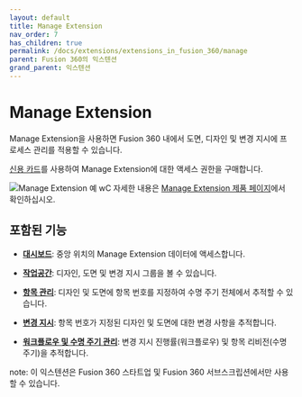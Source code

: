 ```yaml
---
layout: default
title: Manage Extension
nav_order: 7
has_children: true
permalink: /docs/extensions/extensions_in_fusion_360/manage
parent: Fusion 360의 익스텐션
grand_parent: 익스텐션
---
```

Manage Extension
================

Manage Extension을 사용하면 Fusion 360 내에서 도면, 디자인 및 변경 지시에 프로세스 관리를 적용할 수 있습니다.

[신용 카드](https://www.autodesk.com/products/fusion-360/pricing#extensions)를 사용하여 Manage Extension에 대한 액세스 권한을 구매합니다.

![Manage Extension 예](https://help.autodesk.com/cloudhelp/KOR/Fusion-Extensions/images/example/manage-extension.png)
wC
자세한 내용은 [Manage Extension 제품 페이지](https://www.autodesk.com/products/fusion-360/manage-extension)에서 확인하십시오.

포함된 기능
------

*   **[대시보드](https://help.autodesk.com/view/NINVFUS/KOR/?guid=MNG-DASHBOARD-OVERVIEW)**: 중앙 위치의 Manage Extension 데이터에 액세스합니다.
    
*   **[작업공간](https://help.autodesk.com/view/NINVFUS/KOR/?guid=MNG-WORKSPACES-OVERVIEW)**: 디자인, 도면 및 변경 지시 그룹을 볼 수 있습니다.
    
*   **[항목 관리](https://help.autodesk.com/view/NINVFUS/KOR/?guid=MNG-ITEMS-OVERVIEW)**: 디자인 및 도면에 항목 번호를 지정하여 수명 주기 전체에서 추적할 수 있습니다.
    
*   **[변경 지시](https://help.autodesk.com/view/NINVFUS/KOR/?guid=MNG-COS-OVERVIEW)**: 항목 번호가 지정된 디자인 및 도면에 대한 변경 사항을 추적합니다.
    
*   **[워크플로우 및 수명 주기 관리](https://help.autodesk.com/view/NINVFUS/KOR/?guid=MNG-WORKFLOW-WORKFLOW)**: 변경 지시 진행률(워크플로우) 및 항목 리비전(수명 주기)을 추적합니다.
    

note: 이 익스텐션은 Fusion 360 스타트업 및 Fusion 360 서브스크립션에서만 사용할 수 있습니다.
